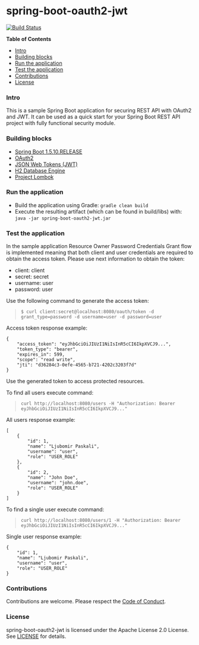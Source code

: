 # spring-boot-oauth2-jwt

[![Build Status](https://travis-ci.org/ljubomirpaskali/spring-boot-oauth2-jwt.svg?branch=master)](https://travis-ci.org/ljubomirpaskali/spring-boot-oauth2-jwt)

**Table of Contents**

- [Intro](#intro)
- [Building blocks](#building-blocks)
- [Run the application](#run-the-application)
- [Test the application](#test-the-application)
- [Contributions](#contributions)
- [License](#license)

### Intro

This is a sample Spring Boot application for securing REST API with OAuth2 and JWT. It can be used as a quick start
for your Spring Boot REST API project with fully functional security module.

### Building blocks

* [Spring Boot 1.5.10.RELEASE](https://docs.spring.io/spring-boot/docs/1.5.10.RELEASE/reference/htmlsingle/)
* [OAuth2](https://oauth.net/2/)
* [JSON Web Tokens (JWT)](https://jwt.io/)
* [H2 Database Engine](http://www.h2database.com/)
* [Project Lombok](https://projectlombok.org/)

### Run the application

* Build the application using Gradle: `gradle clean build`
* Execute the resulting artifact (which can be found in build/libs) with: `java -jar spring-boot-oauth2-jwt.jar`

### Test the application

In the sample application Resource Owner Password Credentials Grant flow is implemented meaning that both client and
user credentials are required to obtain the access token. Please use next information to obtain the token:

* client: client
* secret: secret
* username: user
* password: user

Use the following command to generate the access token:
> `$ curl client:secret@localhost:8080/oauth/token -d grant_type=password -d username=user -d password=user`

Access token response example:
```
{
    "access_token": "eyJhbGciOiJIUzI1NiIsInR5cCI6IkpXVCJ9...",
    "token_type": "bearer",
    "expires_in": 599,
    "scope": "read write",
    "jti": "d36284c3-0efe-4565-b721-4202c3203f7d"
}
```

Use the generated token to access protected resources.  

To find all users execute command:
> `curl http://localhost:8080/users -H "Authorization: Bearer eyJhbGciOiJIUzI1NiIsInR5cCI6IkpXVCJ9..."`

All users response example:
```
[
    {
        "id": 1,
        "name": "Ljubomir Paskali",
        "username": "user",
        "role": "USER_ROLE"
    },
    {
        "id": 2,
        "name": "John Doe",
        "username": "john.doe",
        "role": "USER_ROLE"
    }
]
```

To find a single user execute command:
> `curl http://localhost:8080/users/1 -H "Authorization: Bearer eyJhbGciOiJIUzI1NiIsInR5cCI6IkpXVCJ9..."`

Single user response example:
```
{
    "id": 1,
    "name": "Ljubomir Paskali",
    "username": "user",
    "role": "USER_ROLE"
}
```

### Contributions

Contributions are welcome. Please respect the [Code of Conduct](https://www.contributor-covenant.org/version/1/4/code-of-conduct.html).

### License

spring-boot-oauth2-jwt is licensed under the Apache License 2.0 License. See [LICENSE](LICENSE.md) for details.
